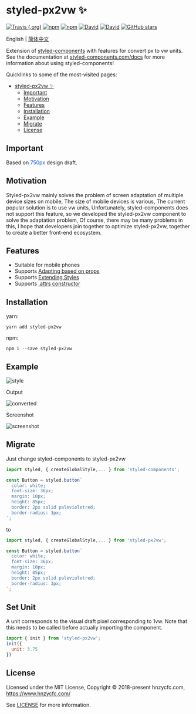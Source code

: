 # styled-px2vw ✨
[![Travis (.org)](https://img.shields.io/travis/hnzycfcfed/styled-px2vw.svg?style=flat-square)](https://travis-ci.org/hnzycfcfed/styled-px2vw)
[![npm](https://img.shields.io/npm/v/styled-px2vw.svg?style=flat-square)](https://www.npmjs.com/package/styled-px2vw)
[![npm](https://img.shields.io/npm/dm/styled-px2vw.svg?style=flat-square)](https://www.npmjs.com/package/styled-px2vw)
[![David](https://img.shields.io/david/hnzycfcfed/styled-px2vw.svg?style=flat-square)](https://www.npmjs.com/package/styled-px2vw)
[![David](https://img.shields.io/david/dev/hnzycfcfed/styled-px2vw.svg?style=flat-square)](https://www.npmjs.com/package/styled-px2vw)
[![GitHub stars](https://img.shields.io/github/stars/hnzycfcfed/styled-px2vw.svg?style=flat-square)](https://github.com/hnzycfcfed/styled-px2vw/stargazers)

English | [简体中文](./README-zh_CN.md)

Extension of [styled-components](https://www.styled-components.com/) with features for convert px to vw units. <br>
See the documentation at [styled-components.com/docs](https://www.styled-components.com/docs) for more information about using styled-components!

Quicklinks to some of the most-visited pages:

- [styled-px2vw ✨](#styled-px2vw-%E2%9C%A8)
  - [Important](#important)
  - [Motivation](#motivation)
  - [Features](#features)
  - [Installation](#installation)
  - [Example](#example)
  - [Migrate](#migrate)
  - [License](#license)

## Important
Based on <font color=#0e59d8>750px</font> design draft.

## Motivation
Styled-px2vw mainly solves the problem of screen adaptation of multiple device sizes on mobile, The size of mobile devices is various, The current popular solution is to use vw units, Unfortunately, styled-components does not support this feature, so we developed the styled-px2vw component to solve the adaptation problem, Of course, there may be many problems in this, I hope that developers join together to optimize styled-px2vw, together to create a better front-end ecosystem.

## Features
- Suitable for mobile phones
- Supports [Adapting based on props](https://www.styled-components.com/docs/basics#adapting-based-on-props)
- Supports [Extending Styles](https://www.styled-components.com/docs/basics#extending-styles)
- Supports [.attrs constructor](https://www.styled-components.com/docs/api#attrs)

## Installation
yarn:
```
yarn add styled-px2vw
```
npm:
```
npm i --save styled-px2vw
```

## Example
![style](/docs/images/style.png)

Output

![converted](/docs/images/converted.png)

Screenshot

![screenshot](/docs/screenshot/screenshot.png)

## Migrate
Just change styled-components to styled-px2vw

```javascript
import styled, { createGlobalStyle,... } from 'styled-components';

const Button = styled.button`
  color: white;
  font-size: 36px;
  margin: 10px;
  height: 85px;
  border: 2px solid palevioletred;
  border-radius: 3px;
`;
```
to
```javascript
import styled, { createGlobalStyle,... } from 'styled-px2vw';

const Button = styled.button`
  color: white;
  font-size: 36px;
  margin: 10px;
  height: 85px;
  border: 2px solid palevioletred;
  border-radius: 3px;
`;
```

## Set Unit
A unit corresponds to the visual draft pixel corresponding to 1vw. Note that this needs to be called before actually importing the component.
```javascript
import { init } from 'styled-px2vw';
init({
  unit: 3.75
})
```

## License

Licensed under the MIT License, Copyright © 2018-present hnzycfc.com, https://www.hnzycfc.com/

See [LICENSE](./LICENSE) for more information.
